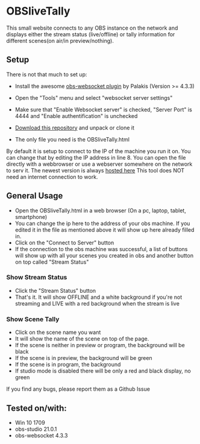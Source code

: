 # OBSliveTally

This small website connects to any OBS instance on the network and displays either the stream status (live/offline) or tally information for different scenes(on air/in preview/nothing).

## Setup
There is not that much to set up:
- Install the awesome [obs-websocket plugin](https://github.com/Palakis/obs-websocket/releases) by Palakis (Version >= 4.3.3)
- Open the "Tools" menu and select "websocket server settings"
- Make sure that "Enable Websocket server" is checked, "Server Port" is 4444 and "Enable authentification" is unchecked

- [Download this repository](https://github.com/lebaston100/OBSliveTally/archive/master.zip) and unpack or clone it
- The only file you need is the OBSliveTally.html

By default it is setup to connect to the IP of the machine you run it on. You can change that by editing the IP address in line 8.
You can open the file directly with a webbrowser or use a webserver somewhere on the network to serv it.
The newest version is always [hosted here](https://lebaston100.github.io/OBSliveTally/OBSliveTally.html)
This tool does NOT need an internet connection to work.

## General Usage
- Open the OBSliveTally.html in a web browser (On a pc, laptop, tablet, smartphone)
- You can change the ip here to the address of your obs machine. If you edited it in the file as mentioned above it will show up here already filled in.
- Click on the "Connect to Server" button
- If the connection to the obs machine was successful, a list of buttons will show up with all your scenes you created in obs and another button on top called "Stream Status"

### Show Stream Status
- Click the "Stream Status" button
- That's it. It will show OFFLINE and a white background if you're not streaming and LIVE with a red background when the stream is live

### Show Scene Tally
- Click on the scene name you want
- It will show the name of the scene on top of the page.
- If the scene is neither in preview or program, the background will be black
- If the scene is in preview, the background will be green
- If the scene is in program, the background
- If studio mode is disabled there will be only a red and black display, no green

If you find any bugs, please report them as a Github Issue

## Tested on/with:
- Win 10 1709
- obs-studio 21.0.1
- obs-websocket 4.3.3